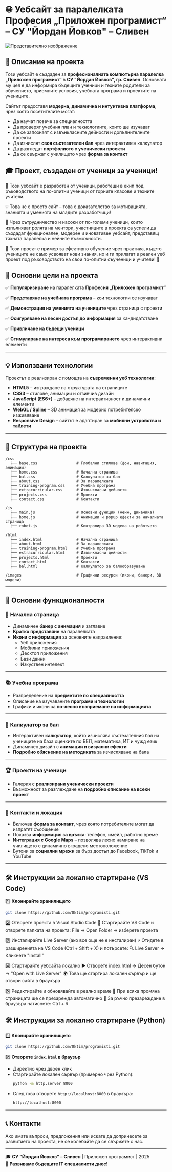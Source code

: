 # 🌐 Уебсайт за паралелката Професия „Приложен програмист“ – СУ "Йордан Йовков" – Сливен  

![Представително изображение](https://drive.google.com/uc?export=view&id=1QSy9NEAcfLtk-_ma4-dJ_v-0-0fOBU41)

## 📢 Описание на проекта  

Този уебсайт е създаден за **професионалната компютърна паралелка „Приложен програмист“** в **СУ "Йордан Йовков", гр. Сливен**. Основната му цел е да информира бъдещите ученици и техните родители за обучението, приемните условия, учебната програма и проектите на учениците.

Сайтът предоставя **модерна, динамична и интуитивна платформа**, чрез която посетителите могат:  
- Да научат повече за специалността  
- Да проверят учебния план и технологиите, които ще изучават  
- Да се запознаят с извънкласните дейности и допълнителните проекти  
- Да изчислят **своя състезателен бал** чрез интерактивен калкулатор  
- Да разгледат **портфолиото с ученически проекти**  
- Да се свържат с училището чрез **форма за контакт**  

## 🎓 Проект, създаден от ученици за ученици!
🚀 Този уебсайт е разработен от ученици, работещи в екип под ръководството на по-опитни ученици от горните класове и техните учители.

💡 Това не е просто сайт – това е доказателство за мотивацията, знанията и уменията на младите разработчици!

🔗 Чрез сътрудничество и насоки от по-големи ученици, които изпълняват ролята на ментори, участниците в проекта са успели да създадат функционален, модерен и иновативен уебсайт, представящ тяхната паралелка и нейните възможности.

📌 Този проект е пример за ефективно обучение чрез практика, където учениците не само усвояват нови знания, но и ги прилагат в реален уеб проект под ръководството на свои по-опитни съученици и учители! 🚀


## 🎯 Основни цели на проекта  

✅ **Популяризиране** на паралелката **Професия „Приложен програмист“**

✅ **Представяне на учебната програма** – кои технологии се изучават 

✅ **Демонстрация на уменията на учениците** чрез страница с проекти  

✅ **Осигуряване на лесен достъп до информация** за кандидатстване  

✅ **Привличане на бъдещи ученици**

✅ **Стимулиране на интереса към програмирането** чрез интерактивни елементи  

---

## 💡 Използвани технологии  

Проектът е реализиран с помощта на **съвременни уеб технологии**:

- **HTML5** – изграждане на структурата на страниците  
- **CSS3** – стилове, анимации и отзивчив дизайн  
- **JavaScript (ES6+)** – добавяне на интерактивност и динамични елементи  
- **WebGL / Spline** – 3D анимация за модерно потребителско изживяване  
- **Responsive Design** – сайтът е адаптиран за **мобилни устройства и таблети**  

---

## 📂 Структура на проекта  

```
/css
  ├── base.css                 # Глобални стилове (фон, навигация, анимации)
  ├── home.css                 # Начална страница
  ├── bal.css                  # Калкулатор за бал
  ├── about.css                # За паралелката
  ├── training-program.css     # Учебна програма
  ├── extracurricular.css      # Извънкласни дейности
  ├── projects.css             # Проекти
  ├── contact.css              # Контакти

/js
  ├── main.js                  # Основни функции (меню, динамика)
  ├── home.js                  # Анимации и popup ефекти за началната страница
  ├── robot.js                 # Контролира 3D модела на роботчето

/html
  ├── index.html               # Начална страница
  ├── about.html               # За паралелката
  ├── training-program.html    # Учебна програма
  ├── extracurricular.html     # Извънкласни дейности
  ├── projects.html            # Проекти
  ├── contact.html             # Контакти
  ├── bal.html                 # Калкулатор за балообразуване

/images                        # Графични ресурси (икони, банери, 3D модели)
```

---

## 🌟 Основни функционалности  

### 🔹 **Начална страница**  
- Динамичен **банер с анимация** и заглавие  
- **Кратко представяне** на паралелката  
- **Икони с информация** за основните направления:  
  - Уеб приложения
  - Мобилни приложения
  - Десктоп приложения  
  - Бази данни  
  - Изкуствен интелект  

---

### 📚 **Учебна програма**  
- Разпределение на **предметите по специалността**  
- Описание на изучаваните **програми и технологии**  
- Графики и икони за **по-лесно възприемане на информацията**  

---

### 🔢 **Калкулатор за бал**  
- Интерактивен **калкулатор**, който изчислява състезателния бал на учениците на база оценките по БЕЛ, математика, ИТ и чужд език  
- Динамичен дизайн с **анимации и визуални ефекти**
- **Подробно обяснение на методиката** за изчисляване на бала  

---

### 🏆 **Проекти на ученици**  
- Галерия с **реализирани ученически проекти**  
- Възможност за разглеждане на **подробно описание на всеки проект**  

---

### 📍 **Контакти и локация**  
- Включва **форма за контакт**, чрез която потребителите могат да изпратят съобщение  
- Показва **информация за връзка**: телефон, имейл, работно време  
- **Интеграция с Google Maps** – позволява лесно намиране на училището с динамично вградено местоположение  
- Бутони за **социални мрежи** за бърз достъп до Facebook, TikTok и YouTube 

---

## 🛠 Инструкции за локално стартиране (VS Code)

1️⃣ **Клонирайте хранилището**  
   ```sh
   git clone https://github.com/0ktim/programisti.git
   ```
2️⃣ Отворете проекта в Visual Studio Code
📂 Стартирайте VS Code и отворете папката на проекта:
File → Open Folder → изберете проекта


3️⃣ Инсталирайте Live Server (ако все още не е инсталиран)
⚡ Отидете в разширенията на VS Code (Ctrl + Shift + X) и потърсете:
🔍 Live Server → Кликнете "Install"


4️⃣ Стартирайте уебсайта локално
▶ Отворете index.html → Десен бутон → "Open with Live Server"
🌍 Това ще стартира локален сървър и ще отвори сайта в браузъра


5️⃣ Редактирайте и обновявайте в реално време
🔄 При всяка промяна страницата ще се презарежда автоматично
📌 За ръчно презареждане в браузъра натиснете: Ctrl + R


## 🛠 Инструкции за локално стартиране (Python)



1️⃣ **Клонирайте хранилището**  
   ```sh
   git clone https://github.com/0ktim/programisti.git
   ```

2️⃣ **Отворете `index.html` в браузър**  
   - Директно чрез двоен клик  
   - Стартирайте локален сървър (примерно чрез Python):  
     ```sh
     python -m http.server 8000
     ```
   - След това отворете `http://localhost:8000` в браузъра: 
     ```sh
     http://localhost:8000
     ```
---

## 📞 Контакти  

Ако имате въпроси, предложения или искате да допринесете за развитието на проекта, не се колебайте да се свържете с нас.

---

🎓 **СУ "Йордан Йовков" – Сливен** | Приложен програмист | 2025  
🚀 **Развиваме бъдещите IT специалисти днес!**
